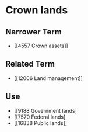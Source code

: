 # Crown lands  

## Narrower Term

- [[4557 Crown assets]]  

## Related Term

- [[12006 Land management]]  

## Use

- [[9188 Government lands]
- [[7570 Federal lands]
- [[16838 Public lands]]  

